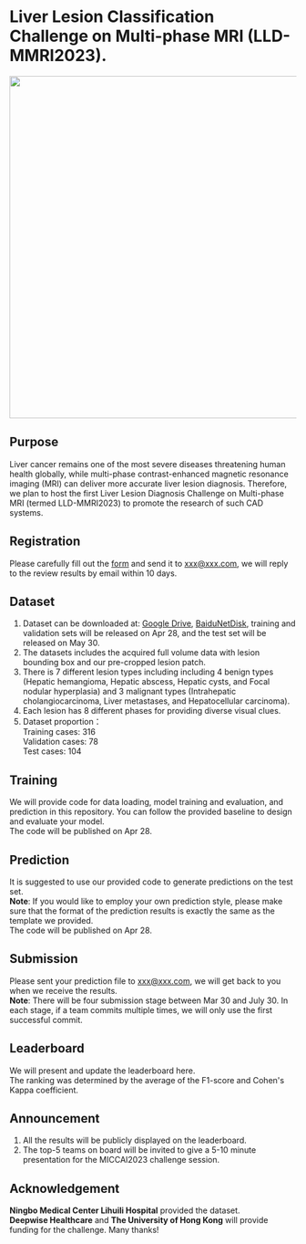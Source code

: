# Liver Lesion Classification Challenge on Multi-phase MRI (LLD-MMRI2023).   
<img src="https://github.com/LMMMEng/LLD-MMRI2023/blob/main/images/logo.png" width="600"/><br/>
## **Purpose**   
Liver cancer remains one of the most severe diseases threatening human health globally, while multi-phase contrast-enhanced magnetic resonance imaging (MRI) can deliver more accurate liver lesion diagnosis. Therefore, we plan to host the first Liver Lesion Diagnosis Challenge on Multi-phase MRI (termed LLD-MMRI2023) to promote the research of such CAD systems.
## **Registration**   
Please carefully fill out the [form](example.com) and send it to xxx@xxx.com, we will reply to the review results by email within 10 days.  
## **Dataset**   
1. Dataset can be downloaded at: [Google Drive](example.com), [BaiduNetDisk](example.com), training and validation sets will be released on Apr 28, and the test set will be released on May 30.      
2. The datasets includes the acquired full volume data with lesion bounding box and our pre-cropped lesion patch.   
3. There is 7 different lesion types including including 4 benign types (Hepatic hemangioma, Hepatic abscess, Hepatic cysts, and Focal nodular hyperplasia) and 3 malignant types (Intrahepatic cholangiocarcinoma, Liver metastases, and Hepatocellular carcinoma).   
4. Each lesion has 8 different phases for providing diverse visual clues.   
5. Dataset proportion：   
Training cases: 316   
Validation cases: 78   
Test cases: 104   
## **Training**      
We will provide code for data loading, model training and evaluation, and prediction in this repository. You can follow the provided baseline to design and evaluate your model.   
The code will be published on Apr 28.
## **Prediction**    
It is suggested to use our provided code to generate predictions on the test set.  
**Note**: If you would like to employ your own prediction style, please make sure that the format of the prediction results is exactly the same as the template we provided.    
The code will be published on Apr 28.
## **Submission**     
Please sent your prediction file to xxx@xxx.com, we will get back to you when we receive the results.   
**Note**: There will be four submission stage between Mar 30 and July 30. In each stage, if a team commits multiple times, we will only use the first successful commit.   
## **Leaderboard**    
We will present and update the leaderboard here.    
The ranking was determined by the average of the F1-score and Cohen's Kappa coefficient.    
## **Announcement**  
1. All the results will be publicly displayed on the leaderboard.   
2. The top-5 teams on board will be invited to give a 5-10 minute presentation for the MICCAI2023 challenge session.   
## **Acknowledgement**  
**Ningbo Medical Center Lihuili Hospital** provided the dataset.    
**Deepwise Healthcare** and **The University of Hong Kong** will provide funding for the challenge. Many thanks!
